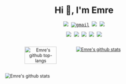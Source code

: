 <h1 align="center">Hi 👋, I'm Emre</h1>

<p align="center">
  <samp>
    <a href="https://www.linkedin.com/in/emrebelen/"><img src='https://img.shields.io/badge/-EmreBelen-blue?style=flat-square&logo=Linkedin&logoColor=white&link=https://www.linkedin.com/in/emrebelen/'></a>
    <a href="mailto:belen.emre@gmail.com"><img src="https://img.shields.io/badge/-Gmail-c14438?style=flat&logo=Gmail&logoColor=white" alt="gmail" /></a>
    <a href="https://github.com/mrbln"><img src='https://img.shields.io/github/followers/mrbln?label=follow&style=social'></a>
    <a href="https://github.com/mrbln"><img src="https://visitor-badge.laobi.icu/badge?page_id=mrbln"/></a>
  </samp>
</p>
<p align="center">
  <samp>
    <img src='https://img.shields.io/badge/java-%23ED8B00.svg?&style=flat&logo=java&logoColor=white'>
    <img src='https://img.shields.io/badge/springboot-black?&style=flat&logo=springboot&logoColor=green'>
    <img src='https://img.shields.io/badge/-angular-red?&style=flat&logo=angular&logoColor=black'>
    <img src='https://img.shields.io/badge/-react-black?&style=flat&logo=react&logoColor=blue'>
    <img src='https://img.shields.io/badge/-javascript-green?&style=flat&logo=javascript&logoColor=black'>
  </samp>
</p>

<h2 align="center"></h2>

<div align="center" style="display: flex; flex-direction: row;">
  <img width="45%" alt="Emre's github top-langs" src="https://github-readme-stats.vercel.app/api/top-langs?username=mrbln&layout=compact&theme=tokyonight"/>
  <a href="https://github.com/mrbln/">
    <img alt="Emre's github stats" src="https://github-readme-stats.vercel.app/api?username=mrbln&show_icons=true&hide_border=true&theme=tokyonight" />
  </a>
</div>

<h2 align="center"></h2>

<div align="center" style="display: flex; flex-direction: row;">
  <img alt="Emre's github stats" src="https://github-readme-streak-stats.herokuapp.com/?user=mrbln&theme=tokyonight"/>
</div>

